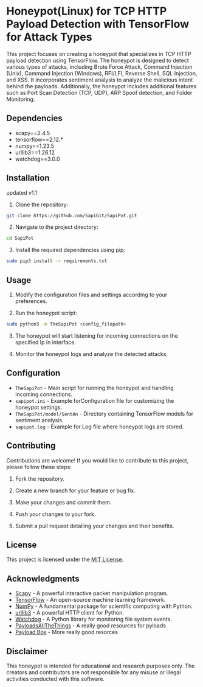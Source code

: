 # Honeypot(Linux) for TCP HTTP Payload Detection with TensorFlow for Attack Types

This project focuses on creating a honeypot that specializes in TCP HTTP payload detection using TensorFlow. The honeypot is designed to detect various types of attacks, including Brute Force Attack, Command Injection (Unix), Command Injection (Windows), RFI/LFI, Reverse Shell, SQL Injection, and XSS. It incorporates sentiment analysis to analyze the malicious intent behind the payloads. Additionally, the honeypot includes additional features such as Port Scan Detection (TCP, UDP), ARP Spoof detection, and Folder Monitoring.

## Dependencies
- scapy==2.4.5
- tensorflow==2.12.*
- numpy==1.23.5
- urllib3==1.26.12
- watchdog==3.0.0

## Installation
updated v1.1
1. Clone the repository:

```bash
git clone https://github.com/SapiGit/SapiPot.git
```

2. Navigate to the project directory:

```bash
cd SapiPot
```

3. Install the required dependencies using pip:

```bash
sudo pip3 install -r requirements.txt
```

## Usage
1. Modify the configuration files and settings according to your preferences.

2. Run the honeypot script:

```bash
sudo python3 -m TheSapiPot <config_filepath>
```

3. The honeypot will start listening for incoming connections on the specified Ip in interface.

4. Monitor the honeypot logs and analyze the detected attacks.

## Configuration
- `TheSapiPot` - Main script for running the honeypot and handling incoming connections.
- `sapipot.ini` - Example forConfiguration file for customizing the honeypot settings.
- `TheSapiPot/model/SentAn` - Directory containing TensorFlow models for sentiment analysis.
- `sapipot.log` - Example for Log file where honeypot logs are stored.

## Contributing
Contributions are welcome! If you would like to contribute to this project, please follow these steps:

1. Fork the repository.

2. Create a new branch for your feature or bug fix.

3. Make your changes and commit them.

4. Push your changes to your fork.

5. Submit a pull request detailing your changes and their benefits.

## License
This project is licensed under the [MIT License](LICENSE).

## Acknowledgments
- [Scapy](https://scapy.net/) - A powerful interactive packet manipulation program.
- [TensorFlow](https://www.tensorflow.org/) - An open-source machine learning framework.
- [NumPy](https://numpy.org/) - A fundamental package for scientific computing with Python.
- [urllib3](https://urllib3.readthedocs.io/) - A powerful HTTP client for Python.
- [Watchdog](https://pythonhosted.org/watchdog/) - A Python library for monitoring file system events.
- [PayloadsAllTheThings](https://github.com/swisskyrepo/PayloadsAllTheThings) - A really good resources for pyloads
- [Payload Box](https://github.com/payloadbox) - More really good resorces

## Disclaimer
This honeypot is intended for educational and research purposes only. The creators and contributors are not responsible for any misuse or illegal activities conducted with this software.
